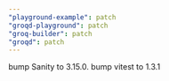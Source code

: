 ```yaml
---
"playground-example": patch
"groqd-playground": patch
"groq-builder": patch
"groqd": patch
---
```


bump Sanity to 3.15.0. bump vitest to 1.3.1
